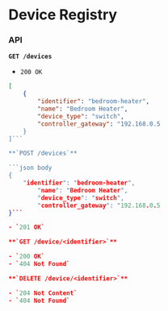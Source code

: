 # Device Registry

### API

**`GET /devices`**

- `200 OK`

```json response
[
	{
		"identifier": "bedroom-heater",
  		"name": "Bedroom Heater",
		"device_type": "switch",
		"controller_gateway": "192.168.0.5
	}
]```

**`POST /devices`**

```json body
{
 	"identifier": "bedroom-heater",
        "name": "Bedroom Heater",
        "device_type": "switch",
        "controller_gateway": "192.168.0.5
}```

- `201 OK`

**`GET /device/<identifier>`**

- `200 OK`
- `404 Not Found`

**`DELETE /device/<identifier>`**

- `204 Not Content`
- `404 Not Found`

